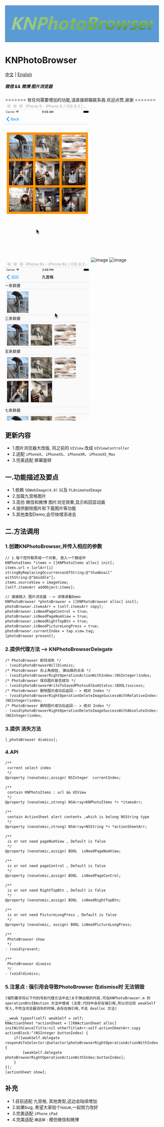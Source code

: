![image](https://raw.githubusercontent.com/LuKane/KNImageResource/master/PhotoBrower/KNPhotoBrower.png)

# KNPhotoBrowser 

[中文](https://github.com/LuKane/KNPhotoBrowser/blob/master/README_Chinese.md) | [English](https://github.com/LuKane/KNPhotoBrowser/blob/master/README.md)

##### 微信 && 微博 图片浏览器

⭐️⭐️⭐️⭐️⭐️⭐️⭐️ 有任何需要增加的功能,请直接邮箱联系我.欢迎点赞,谢谢 ⭐️⭐️⭐️⭐️⭐️⭐️⭐️
![image](https://github.com/LuKane/KNImageResource/blob/master/PhotoBrower/PhotoBrower.gif?raw=true)
![image](https://github.com/LuKane/KNImageResource/blob/master/PhotoBrower/collectionView.gif?raw=true)
![image](https://github.com/LuKane/KNImageResource/blob/master/PhotoBrower/scrollView.gif?raw=true)
![image](https://github.com/LuKane/KNImageResource/blob/master/PhotoBrower/tableView.gif?raw=true)

## 更新内容 
* 1.图片浏览器大改版, 将之前的 `UIView` 改成 `UIViewController`
* 2.适配 `iPhoneX`、`iPhoneXS`、`iPhoneXR`、`iPhoneXS_Max`
* 3.完美适配 屏幕旋转


## 一.功能描述及要点
* 1.依赖 `SDWebImage(4.0)` 以及 `FLAnimatedImage`
* 2.加载九宫格图片
* 3.高仿 微信和微博 图片浏览效果,显示和回显动画
* 4.提供删除图片和下载图片等功能
* 5.其他类型Demo,会尽快增添进去

## 二.方法调用

### 1.创建KNPhotoBrowser,并传入相应的参数
```
// 1.每个控件都弄成一个对象, 放入一个数组中
KNPhotoItems *items = [[KNPhotoItems alloc] init];
items.url = [urlArr[i] stringByReplacingOccurrencesOfString:@"thumbnail" withString:@"bmiddle"];
items.sourceView = imageView;
[self.itemsArr addObject:items];
```

```
// 直接跳入 图片浏览器 --> 详情请看Demo
KNPhotoBrowser *photoBrowser = [[KNPhotoBrowser alloc] init];
photoBrowser.itemsArr = [self.itemsArr copy];
photoBrowser.isNeedPageControl = true;
photoBrowser.isNeedPageNumView = true;
photoBrowser.isNeedRightTopBtn = true;
photoBrowser.isNeedPictureLongPress = true;
photoBrowser.currentIndex = tap.view.tag;
[photoBrowser present];
```
### 2.提供代理方法 --> KNPhotoBrowserDelegate
```
/* PhotoBrowser 即将消失 */
- (void)photoBrowserWillDismiss;
/* PhotoBrowser 右上角按钮, 弹出框的点击 */
- (void)photoBrowserRightOperationActionWithIndex:(NSInteger)index;
/* PhotoBrowser 保存图片是否成功 */
- (void)photoBrowserWriteToSavedPhotosAlbumStatus:(BOOL)success;
/* PhotoBrowser 删除图片成功后返回-- > 相对 Index */
- (void)photoBrowserRightOperationDeleteImageSuccessWithRelativeIndex:(NSInteger)index;
/* PhotoBrowser 删除图片成功后返回-- > 绝对 Index */
- (void)photoBrowserRightOperationDeleteImageSuccessWithAbsoluteIndex:(NSInteger)index;

```

### 3.提供 消失方法
```
[_photoBrowser dismiss];
```


### 4.API
```
/**
 current select index
 */
@property (nonatomic,assign) NSInteger  currentIndex;

/**
 contain KNPhotoItems : url && UIView
 */
@property (nonatomic,strong) NSArray<KNPhotoItems *> *itemsArr;

/**
 contain ActionSheet alert contents ,which is belong NSString type
 */
@property (nonatomic,strong) NSArray<NSString *> *actionSheetArr;

/**
 is or not need pageNumView , Default is false
 */
@property (nonatomic,assign) BOOL  isNeedPageNumView;

/**
 is or not need pageControl , Default is false
 */
@property (nonatomic,assign) BOOL  isNeedPageControl;

/**
 is or not need RightTopBtn , Default is false
 */
@property (nonatomic,assign) BOOL  isNeedRightTopBtn;

/**
 is or not need PictureLongPress , Default is false
 */
@property (nonatomic, assign) BOOL isNeedPictureLongPress;

/**
 PhotoBrowser show
 */
- (void)present;

/**
 PhotoBrowser dismiss
 */
- (void)dismiss;
```

### 5.注意点 : 强引用会导致PhotoBrowser 在dismiss时 无法销毁
```
[强烈要求将以下代码写到代理方法中去]关于弹出框的内容,可在KNPhotoBrowser.m 的operationBtnIBAction 方法中增减 (注意:代码中会存在强引用,所以切记将 weakSelf写入,不然当浏览器消失的时候,会存在强引用,不走 dealloc 方法)

__weak typeof(self) weakSelf = self;
KNActionSheet *actionSheet = [[KNActionSheet alloc] initWithCancelTitle:nil otherTitleArr:self.actionSheetArr.copy actionBlock:^(NSInteger buttonIndex) {
    if([weakSelf.delegate respondsToSelector:@selector(photoBrowserRightOperationActionWithIndex:)]){
        [weakSelf.delegate photoBrowserRightOperationActionWithIndex:buttonIndex];
    }
}];
[actionSheet show];

```

## 补充
* 1.目前适配 九宫格, 其他类型,这边会陆续增加
* 2.如果bug, 希望大家给个issue,一起努力改好
* 3.完美适配 `iPhone` `iPad` 
* 4.完美适配 `横竖屏` : 模仿微信和微博

